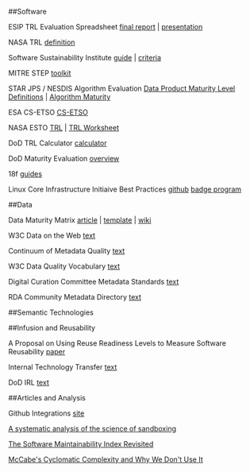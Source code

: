 ##Software

ESIP TRL Evaluation Spreadsheet [final report](http://wiki.esipfed.org/images/7/73/ESIP_Technology_Evaluation_Framework_Recommendations.pdf) | [presentation](http://wiki.esipfed.org/images/7/7d/ESIP_Technology_Evaluation_Framework_Recommendations_Slides.pdf)

NASA TRL [definition](https://www.nasa.gov/directorates/heo/scan/engineering/technology/txt_accordion1.html)

Software Sustainability Institute [guide](http://www.software.ac.uk/software-evaluation-guide) | [criteria](http://software.ac.uk/sites/default/files/SSI-SoftwareEvaluationCriteria.pdf)

MITRE STEP [toolkit](http://www2.mitre.org/work/sepo/toolkits/STEP/)

STAR JPS / NESDIS Algorithm Evaluation [Data Product Maturity Level Definitions](http://www.star.nesdis.noaa.gov/jpss/documents/Status/DataProductMaturityLevelDefinitions.pdf) | [Algorithm Maturity](http://www.star.nesdis.noaa.gov/jpss/AlgorithmMaturity.php)

ESA CS-ETSO [CS-ETSO](https://easa.europa.eu/system/files/dfu/CS-ETSO.pdf)

NASA ESTO [TRL](https://esto.nasa.gov/technologists_trl.html) | [TRL Worksheet](https://esto.nasa.gov/files/TRL_Worksheet_11-30-10.xls)

DoD TRL Calculator [calculator](http://www.dtic.mil/ndia/2003systems/nolte2.pdf)

DoD Maturity Evaluation [overview](http://www.iaeng.org/publication/WCECS2009/WCECS2009_pp1150-1157.pdf)

18f [guides](https://pages.18f.gov/guides/)

Linux Core Infrastructure Initiaive Best Practices [github](https://github.com/linuxfoundation/cii-best-practices-badge) [badge program](https://www.coreinfrastructure.org/programs/badge-program)


##Data

Data Maturity Matrix [article](http://datascience.codata.org/articles/abstract/10.2481/dsj.14-049/) | [template](https://figshare.com/articles/NCDC_CICSNC_SDSMM_Template/1211954) | [wiki](http://live.commons.esipfed.bluedotapps.org/node/7956)

W3C Data on the Web [text](https://www.w3.org/2013/dwbp/wiki/Main_Page)

Continuum of Metadata Quality [text](https://ecommons.cornell.edu/handle/1813/7895)

W3C Data Quality Vocabulary [text](https://www.w3.org/TR/2015/WD-vocab-dqv-20150625/)

Digital Curation Committee Metadata Standards [text](http://www.dcc.ac.uk/resources/metadata-standards)

RDA Community Metadata Directory [text](http://rd-alliance.github.io/metadata-directory/)


##Semantic Technologies


##Infusion and Reusability

A Proposal on Using Reuse Readiness Levels to Measure Software Reusability [paper](http://academiccommons.columbia.edu/catalog/ac:180794)

Internal Technology Transfer [text](http://www.ics.kth.se/INCOSE/Assesment%20of%20Readiness%20for%20Internal%20Technology%20Transfer.pdf)

DoD IRL [text](http://personal.stevens.edu/~bsauser/SysDML/Evolution_Lifecylce_Management_files/Sauser%20INCOSE%202009.pdf)


##Articles and Analysis

Github Integrations [site](https://github.com/integrations) 

[A systematic analysis of the science of sandboxing](https://peerj.com/articles/cs-43/)

[The Software Maintainability Index Revisited](http://static1.1.sqspcdn.com/static/f/702523/9457031/1290003349713/200108-Welker.pdf?token=0hc4bxA%2BnY3KAhFrq0AESeTW0M4%3D)

[McCabe's Cyclomatic Complexity and Why We Don't Use It](https://www.cqse.eu/en/blog/mccabe-cyclomatic-complexity/)
